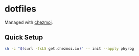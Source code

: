 # dotfiles

Managed with [chezmoi](https://github.com/twpayne/chezmoi).

## Quick Setup

```bash
sh -c "$(curl -fsLS get.chezmoi.io)" -- init --apply phyrog
```
